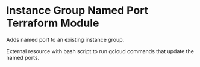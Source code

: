 # Instance Group Named Port Terraform Module

Adds named port to an existing instance group.

External resource with bash script to run gcloud commands that update the named ports.